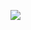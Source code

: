 <img src="https://cdn.discordapp.com/attachments/939961961708417044/940326229087776870/banner.png"></img>

